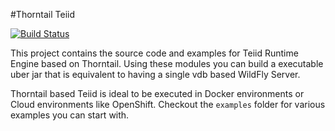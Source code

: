 #Thorntail Teiid

[![Build Status](https://travis-ci.org/teiid/teiid-thorntail.svg?branch=master)](https://travis-ci.org/teiid/teiid-thorntail)

This project contains the source code and examples for Teiid Runtime Engine based on Thorntail. Using these modules you can build a executable uber jar that is equivalent to having a single vdb based WildFly Server.

Thorntail based Teiid is ideal to be executed in Docker environments or Cloud environments like OpenShift. Checkout the `examples` folder for various examples you can start with.
 